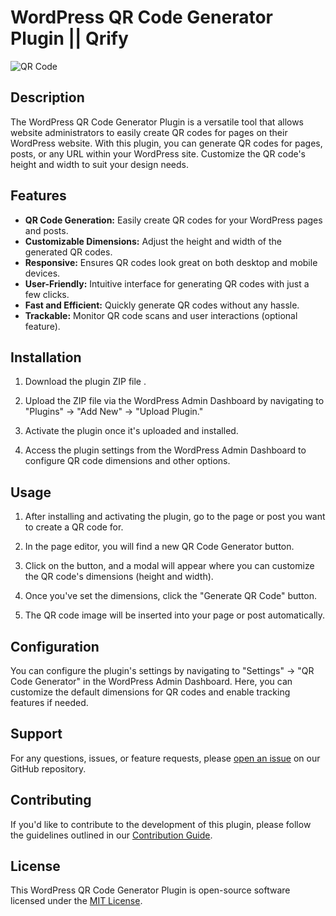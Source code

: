 
# WordPress QR Code Generator Plugin || Qrify

![QR Code](https://upload.wikimedia.org/wikipedia/commons/thumb/d/d0/QR_code_for_mobile_English_Wikipedia.svg/1920px-QR_code_for_mobile_English_Wikipedia.svg.png)

## Description

The WordPress QR Code Generator Plugin is a versatile tool that allows website administrators to easily create QR codes for pages on their WordPress website. With this plugin, you can generate QR codes for pages, posts, or any URL within your WordPress site. Customize the QR code's height and width to suit your design needs.

## Features

- **QR Code Generation:** Easily create QR codes for your WordPress pages and posts.
- **Customizable Dimensions:** Adjust the height and width of the generated QR codes.
- **Responsive:** Ensures QR codes look great on both desktop and mobile devices.
- **User-Friendly:** Intuitive interface for generating QR codes with just a few clicks.
- **Fast and Efficient:** Quickly generate QR codes without any hassle.
- **Trackable:** Monitor QR code scans and user interactions (optional feature).

## Installation

1. Download the plugin ZIP file .

2. Upload the ZIP file via the WordPress Admin Dashboard by navigating to "Plugins" -> "Add New" -> "Upload Plugin."

3. Activate the plugin once it's uploaded and installed.

4. Access the plugin settings from the WordPress Admin Dashboard to configure QR code dimensions and other options.

## Usage

1. After installing and activating the plugin, go to the page or post you want to create a QR code for.

2. In the page editor, you will find a new QR Code Generator button.

3. Click on the button, and a modal will appear where you can customize the QR code's dimensions (height and width).

4. Once you've set the dimensions, click the "Generate QR Code" button.

5. The QR code image will be inserted into your page or post automatically.

## Configuration

You can configure the plugin's settings by navigating to "Settings" -> "QR Code Generator" in the WordPress Admin Dashboard. Here, you can customize the default dimensions for QR codes and enable tracking features if needed.

## Support

For any questions, issues, or feature requests, please [open an issue](https://github.com/your-github-repo/issues) on our GitHub repository.

## Contributing

If you'd like to contribute to the development of this plugin, please follow the guidelines outlined in our [Contribution Guide](CONTRIBUTING.md).

## License

This WordPress QR Code Generator Plugin is open-source software licensed under the [MIT License](LICENSE).
